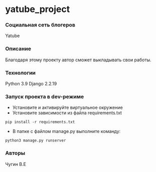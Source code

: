 # yatube_project
### Социальная сеть блогеров
Yatube
### Описание
Благодаря этому проекту автор сможет выкладывать свои работы.
### Технологии
Python 3.9
Django 2.2.19
### Запуск проекта в dev-режиме
- Установите и активируйте виртуальное окружение
- Установите зависимости из файла requirements.txt
```
pip install -r requirements.txt
``` 
- В папке с файлом manage.py выполните команду:
```
python3 manage.py runserver
```
### Авторы
Чугин В.Е 